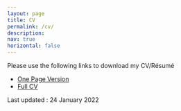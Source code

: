 ```yaml
---
layout: page
title: CV
permalink: /cv/
description: 
nav: true
horizontal: false
---
```


Please use the following links to download my CV/Résumé

 - [One Page Version](/fileshare/onepager.pdf)
 - [Full CV](/fileshare/fullcv.pdf)
 
Last updated : 24 January 2022